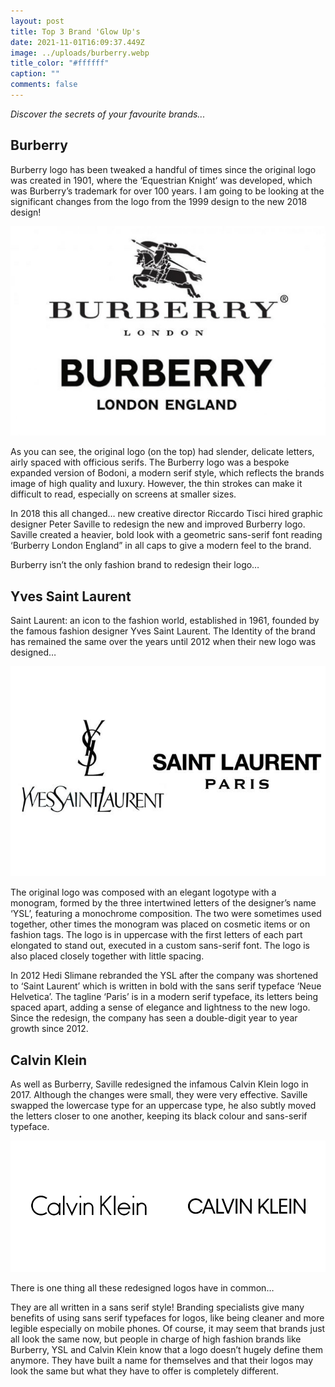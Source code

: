 ```yaml
---
layout: post
title: Top 3 Brand 'Glow Up's
date: 2021-11-01T16:09:37.449Z
image: ../uploads/burberry.webp
title_color: "#ffffff"
caption: ""
comments: false
---
```

*Discover the secrets of your favourite brands...*

## **Burberry**

Burberry logo has been tweaked a handful of times since the original logo was created in 1901, where the ‘Equestrian Knight’ was developed, which was Burberry’s trademark for over 100 years. I am going to be looking at the significant changes from the logo from the 1999 design to the new 2018 design!

![](../uploads/burberry_logo_comparison.jpg)

As you can see, the original logo (on the top) had slender, delicate letters, airly spaced with officious serifs. The Burberry logo was a bespoke expanded version of Bodoni, a modern serif style, which reflects the brands image of high quality and luxury. However, the thin strokes can make it difficult to read, especially on screens at smaller sizes.

In 2018 this all changed… new creative director Riccardo Tisci hired graphic designer Peter Saville to redesign the new and improved Burberry logo. Saville created a heavier, bold look with a geometric sans-serif font reading ‘Burberry London England” in all caps to give a modern feel to the brand.

Burberry isn’t the only fashion brand to redesign their logo…

## **Yves Saint Laurent**

Saint Laurent: an icon to the fashion world, established in 1961, founded by the famous fashion designer Yves Saint Laurent. The Identity of the brand has remained the same over the years until 2012 when their new logo was designed…

![](../uploads/saint-laurent-comparison.jpg)

The original logo was composed with an elegant logotype with a monogram, formed by the three intertwined letters of the designer’s name ‘YSL’, featuring a monochrome composition. The two were sometimes used together, other times the monogram was placed on cosmetic items or on fashion tags. The logo is in uppercase with the first letters of each part elongated to stand out, executed in a custom sans-serif font. The logo is also placed closely together with little spacing.

In 2012 Hedi Slimane rebranded the YSL after the company was shortened to ‘Saint Laurent’ which is written in bold with the sans serif typeface ‘Neue Helvetica’. The tagline ‘Paris’ is in a modern serif typeface, its letters being spaced apart, adding a sense of elegance and lightness to the new logo. Since the redesign, the company has seen a double-digit year to year growth since 2012.

## **Calvin Klein**

As well as Burberry, Saville redesigned the infamous Calvin Klein logo in 2017. Although the changes were small, they were very effective. Saville swapped the lowercase type for an uppercase type, he also subtly moved the letters closer to one another, keeping its black colour and sans-serif typeface.

![](../uploads/calvin_klein_logo_before_after_2.png)

There is one thing all these redesigned logos have in common…

They are all written in a sans serif style! Branding specialists give many benefits of using sans serif typefaces for logos, like being cleaner and more legible especially on mobile phones. Of course, it may seem that brands just all look the same now, but people in charge of high fashion brands like Burberry, YSL and Calvin Klein know that a logo doesn’t hugely define them anymore. They have built a name for themselves and that their logos may look the same but what they have to offer is completely different.